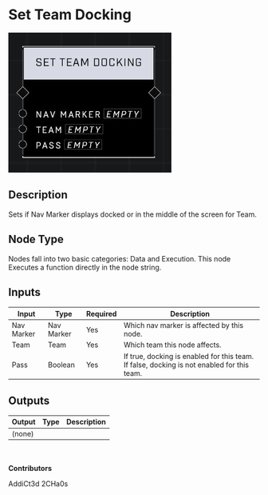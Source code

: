 # Set Team Docking
![](../../../.gitbook/assets/set-team-docking.JPG)
## Description
Sets if Nav Marker displays docked or in the middle of the screen for Team.

## Node Type
Nodes fall into two basic categories: Data and Execution. This node Executes a function directly in the node string.

## Inputs
| Input | Type | Required | Description |
|------------------|------------------|----------|--------------------------------------------------------------|
| Nav Marker | Nav Marker | Yes | Which nav marker is affected by this node. |
| Team | Team | Yes | Which team this node affects. |
| Pass | Boolean | Yes | If true, docking is enabled for this team. If false, docking is not enabled for this team. |

## Outputs
| Output | Type | Description |
|------------------|------------------|--------------------------------------------------------------|
| (none) | | |

\
\
**Contributors**

AddiCt3d 2CHa0s